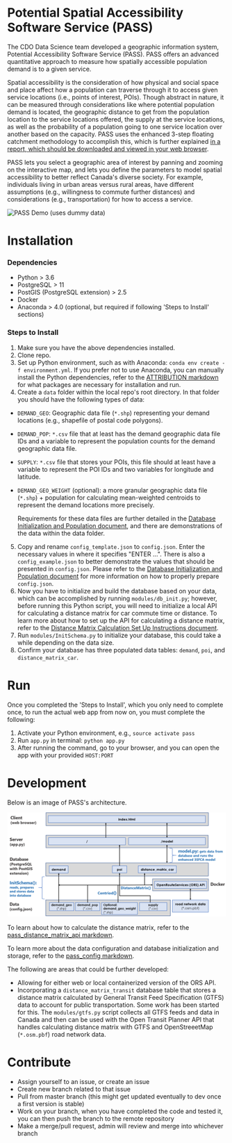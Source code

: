 # Potential Spatial Accessibility Software Service (PASS)

The CDO Data Science team developed a geographic information system, Potential Accessibility Software Service (PASS). PASS offers an advanced quantitative approach to measure how spatially accessible population demand is to a given service.

Spatial accessibility is the consideration of how physical and social space and place affect how a population can traverse through it to access given service locations (i.e., points of interest, POIs). Though abstract in nature, it can be measured through considerations like where potential population demand is located, the geographic distance to get from the population location to the service locations offered, the supply at the service locations, as well as the probability of a population going to one service location over another based on the capacity. PASS uses the enhanced 3-step floating catchment methodology to accomplish this, which is further explained [in a report, which should be downloaded and viewed in your web browser](static/docs/pass_report_20200422.html).

PASS lets you select a geographic area of interest by panning and zooming on the interactive map, and lets you define the parameters to model spatial accessibility to better reflect Canada's diverse society. For example, individuals living in urban areas versus rural areas, have different assumptions (e.g., willingness to commute further distances) and considerations (e.g., transportation) for how to access a service.

![PASS Demo (uses dummy data)](/static/docs/pass_v0.1.gif)

# Installation

### Dependencies

- Python > 3.6
- PostgreSQL > 11
- PostGIS (PostgreSQL extension) > 2.5
- Docker
- Anaconda > 4.0 (optional, but required if following 'Steps to Install' sections)

### Steps to Install

1. Make sure you have the above dependencies installed.
2. Clone repo.
3. Set up Python environment, such as with Anaconda: `conda env create -f environment.yml`. If you prefer not to use Anaconda, you can manually install the Python dependencies, refer to the [ATTRIBUTION markdown](/ATTRIBUTION.md) for what packages are necessary for installation and run.
4. Create a `data` folder within the local repo's root directory. In that folder you should have the following types of data:

- `DEMAND_GEO`: Geographic data file (`*.shp`) representing your demand locations (e.g., shapefile of postal code polygons).
- `DEMAND_POP`: `*.csv` file that at least has the demand geographic data file IDs and a variable to represent the population counts for the demand geographic data file.
- `SUPPLY`: `*.csv` file that stores your POIs, this file should at least have a variable to represent the POI IDs and two variables for longitude and latitude.
- `DEMAND_GEO_WEIGHT` (optional): a more granular geographic data file (`*.shp`) + population for calculating mean-weighted centroids to represent the demand locations more precisely.

  Requirements for these data files are further detailed in the [Database Initialization and Population document](static/docs/pass_config.md), and there are demonstrations of the data within the data folder.

5. Copy and rename `config_template.json` to `config.json`. Enter the necessary values in where it specifies "ENTER ...". There is also a `config_example.json` to better demonstrate the values that should be presented in `config.json`. Please refer to the [Database Initialization and Population document](static/docs/pass_config.md) for more information on how to properly prepare `config.json`.
6. Now you have to initialize and build the database based on your data, which can be accomplished by running `modules/db_init.py`; however, before running this Python script, you will need to initialize a local API for calculating a distance matrix for car commute time or distance. To learn more about how to set up the API for calculating a distance matrix, refer to the [Distance Matrix Calculation Set Up Instructions document](static/docs/pass_distance_matrix_api.md).
7. Run `modules/InitSchema.py` to initialize your database, this could take a while depending on the data size.
8. Confirm your database has three populated data tables: `demand`, `poi`, and `distance_matrix_car`.

# Run

Once you completed the 'Steps to Install', which you only need to complete once, to run the actual web app from now on, you must complete the following:

1. Activate your Python environment, e.g., `source activate pass`
3. Run `app.py` in terminal: `python app.py`
4. After running the command, go to your browser, and you can open the app with your provided `HOST:PORT`

# Development

Below is an image of PASS's architecture.

![PASS Architecture](static/docs/pass_architecture.png)

To learn about how to calculate the distance matrix, refer to the [pass_distance_matrix_api markdown](static/docs/pass_distance_matrix_api.md).

To learn more about the data configuration and database initialization and storage, refer to the [pass_config markdown](static/docs/pass_config.md).

The following are areas that could be further developed:

- Allowing for either web or local containerized version of the ORS API.
- Incorporating a `distance_matrix_transit` database table that stores a distance matrix calculated by General Transit Feed Specification (GTFS) data to account for public transportation. Some work has been started for this. The `modules/gtfs.py` script collects all GTFS feeds and data in Canada and then can be used with the Open Transit Planner API that handles calculating distance matrix with GTFS and OpenStreeetMap (`*.osm.pbf`) road network data.

# Contribute

- Assign yourself to an issue, or create an issue
- Create new branch related to that issue
- Pull from master branch (this might get updated eventually to dev once a first version is stable)
- Work on your branch, when you have completed the code and tested it, you can then push the branch to the remote repository
- Make a merge/pull request, admin will review and merge into whichever branch
